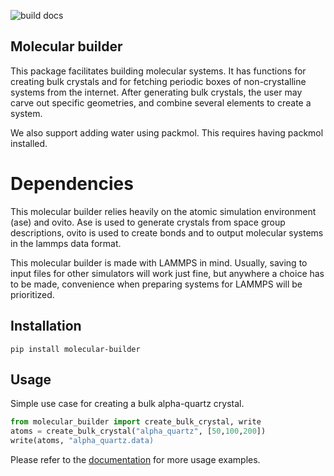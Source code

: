 ![build docs](https://github.com/henriasv/molecular-builder/workflows/build%20docs/badge.svg)

## Molecular builder
This package facilitates building molecular systems. It has functions for creating bulk crystals and for fetching periodic boxes of non-crystalline systems from the internet. After generating bulk crystals, the user may carve out specific geometries, and combine several elements to create a system. 

We also support adding water using packmol. This requires having packmol installed. 

# Dependencies 
This molecular builder relies heavily on the atomic simulation environment (ase) and ovito. Ase is used to generate crystals from space group descriptions, ovito is used to create bonds and to output molecular systems in the lammps data format. 

This molecular builder is made with LAMMPS in mind. Usually, saving to input files for other simulators will work just fine, but anywhere a choice has to be made, convenience when preparing systems for LAMMPS will be prioritized. 


## Installation 
```
pip install molecular-builder 
```

## Usage
Simple use case for creating a bulk alpha-quartz crystal. 
```python 
from molecular_builder import create_bulk_crystal, write
atoms = create_bulk_crystal("alpha_quartz", [50,100,200])
write(atoms, "alpha_quartz.data)
```

Please refer to the [documentation](https://henriasv.github.io/molecular-builder/refs/heads/master/) for more usage examples. 
